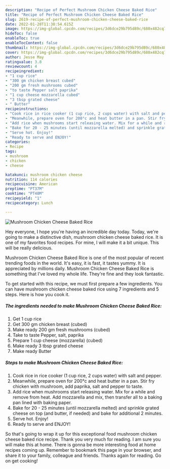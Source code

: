 ```yaml
---
description: "Recipe of Perfect Mushroom Chicken Cheese Baked Rice"
title: "Recipe of Perfect Mushroom Chicken Cheese Baked Rice"
slug: 2619-recipe-of-perfect-mushroom-chicken-cheese-baked-rice
date: 2022-01-28T11:38:54.615Z
image: https://img-global.cpcdn.com/recipes/3d6dce29b795d89c/680x482cq70/mushroom-chicken-cheese-baked-rice-recipe-main-photo.jpg
hideToc: false
enableToc: true
enableTocContent: false
thumbnail: https://img-global.cpcdn.com/recipes/3d6dce29b795d89c/680x482cq70/mushroom-chicken-cheese-baked-rice-recipe-main-photo.jpg
cover: https://img-global.cpcdn.com/recipes/3d6dce29b795d89c/680x482cq70/mushroom-chicken-cheese-baked-rice-recipe-main-photo.jpg
author: Jesse May
ratingvalue: 3.8
reviewcount: 4
recipeingredient:
- "1 cup rice"
- "300 gm chicken breast cubed"
- "200 gm fresh mushrooms cubed"
- "to taste Pepper salt paprika"
- "1 cup cheese mozzarella cubed"
- "3 tbsp grated cheese"
- " Butter"
recipeinstructions:
- "Cook rice in rice cooker (1 cup rice, 2 cups water) with salt and pepper."
- "Meanwhile, prepare oven for 200°c and heat butter in a pan. Stir fry chicken with mushroom, add paprika, salt and pepper to taste."
- "Add rice when mushrooms start releasing water. Mix for a while and remove from heat. Add mozzarella and mix, then transfer all to a baking pan lined with baking paper."
- "Bake for 20 - 25 minutes (until mozzarella melted) and sprinkle grated cheese on top (and butter, if needed) and bake for additional 2 minutes."
- "Serve hot. Enjoy!"
- "Ready to serve and ENJOY!"
categories:
- Recipe
tags:
- mushroom
- chicken
- cheese

katakunci: mushroom chicken cheese 
nutrition: 114 calories
recipecuisine: American
preptime: "PT37M"
cooktime: "PT40M"
recipeyield: "1"
recipecategory: Lunch

---
```



![Mushroom Chicken Cheese Baked Rice](https://img-global.cpcdn.com/recipes/3d6dce29b795d89c/680x482cq70/mushroom-chicken-cheese-baked-rice-recipe-main-photo.jpg)

Hey everyone, I hope you're having an incredible day today. Today, we're going to make a distinctive dish, mushroom chicken cheese baked rice. It is one of my favorites food recipes. For mine, I will make it a bit unique. This will be really delicious.

Mushroom Chicken Cheese Baked Rice is one of the most popular of recent trending foods in the world. It's easy, it is fast, it tastes yummy. It is appreciated by millions daily. Mushroom Chicken Cheese Baked Rice is something that I've loved my whole life. They're fine and they look fantastic.




To get started with this recipe, we must first prepare a few ingredients. You can have mushroom chicken cheese baked rice using 7 ingredients and 5 steps. Here is how you cook it.

<!--inarticleads1-->

##### The ingredients needed to make Mushroom Chicken Cheese Baked Rice:

1. Get 1 cup rice
1. Get 300 gm chicken breast (cubed)
1. Make ready 200 gm fresh mushrooms (cubed)
1. Take to taste Pepper, salt, paprika
1. Prepare 1 cup cheese (mozzarella) (cubed)
1. Make ready 3 tbsp grated cheese
1. Make ready  Butter




<!--inarticleads2-->

##### Steps to make Mushroom Chicken Cheese Baked Rice:

1. Cook rice in rice cooker (1 cup rice, 2 cups water) with salt and pepper.
1. Meanwhile, prepare oven for 200°c and heat butter in a pan. Stir fry chicken with mushroom, add paprika, salt and pepper to taste.
1. Add rice when mushrooms start releasing water. Mix for a while and remove from heat. Add mozzarella and mix, then transfer all to a baking pan lined with baking paper.
1. Bake for 20 - 25 minutes (until mozzarella melted) and sprinkle grated cheese on top (and butter, if needed) and bake for additional 2 minutes.
1. Serve hot. Enjoy!
1. Ready to serve and ENJOY!



So that's going to wrap it up for this exceptional food mushroom chicken cheese baked rice recipe. Thank you very much for reading. I am sure you will make this at home. There is gonna be more interesting food at home recipes coming up. Remember to bookmark this page in your browser, and share it to your family, colleague and friends. Thanks again for reading. Go on get cooking!

